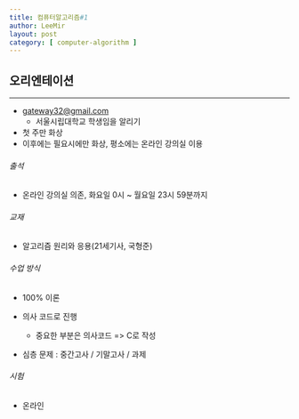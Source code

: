 ```yaml
---
title: 컴퓨터알고리즘#1
author: LeeMir
layout: post
category: [ computer-algorithm ]
---
```


## 오리엔테이션

- - -

- gateway32@gmail.com
  - 서울시립대학교 학생임을 알리기
- 첫 주만 화상
- 이후에는 필요시에만 화상, 평소에는 온라인 강의실 이용



###### 출석

- 온라인 강의실 의존, 화요일 0시 ~ 월요일 23시 59분까지



###### 교재

- 알고리즘 원리와 응용(21세기사, 국형준)



###### 수업 방식

- 100% 이론

- 의사 코드로 진행
  - 중요한 부분은 의사코드 => C로 작성
- 심층 문제 : 중간고사 / 기말고사 / 과제



###### 시험

- 온라인